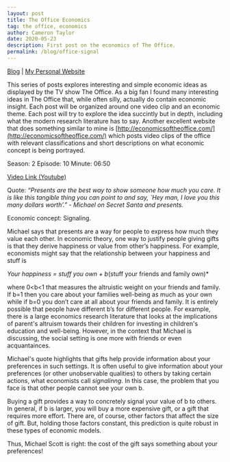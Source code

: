 ```yaml
---
layout: post
title: The Office Economics 
tag: the office, economics
author: Cameron Taylor
date: 2020-05-23
description: First post on the economics of The Office. 
permalink: /blog/office-signal
---
```


[Blog](https://cameronntaylor.github.io/blog/) | [My Personal Website](https://cameronntaylor.github.io/)

This series of posts explores interesting and simple economic ideas as displayed by the TV show The Office. As a big fan I found many interesting ideas in The Office that, while often silly, actually do contain economic insight. Each post will be organized around one video clip and an economic theme. Each post will try to explore the idea succintly but in depth, including what the modern research literature has to say. Another excellent website that does something similar to mine is [http://economicsoftheoffice.com/](http://economicsoftheoffice.com/) which posts video clips of the office with relevant classifications and short descriptions on what economic concept is being portrayed.

Season: 2 
Episode: 10
Minute: 06:50

[Video Link (Youtube)](https://www.youtube.com/watch?v=B6jCMaiTqG0)

Quote: *“Presents are the best way to show someone how much you care. It is like this tangible thing you can point to and say, `Hey man, I love you this many dollars worth’.” - Michael on Secret Santa and presents.* <br/>

Economic concept: Signaling.<br/>

Michael says that presents are a way for people to express how much they value each other. In economic theory, one way to justify people giving gifts is that they derive happiness or value from other’s happiness. For example, economists might say that the relationship between your happiness and stuff is<br/>

*Your happiness = stuff you own + b*(stuff your friends and family own)*

where 0<b<1 that measures the altruistic weight on your friends and family. If b=1 then you care about your families well-being as much as your own while if b=0 you don’t care at all about your friends and family. It is entirely possible that people have different b’s for different people. For example, there is a large economics research literature that looks at the implications of parent's altruism towards their children for investing in children's education and well-being. However, in the context that Michael is discussing, the social setting is one more with friends or even acquantainces. <br/>

Michael's quote highlights that gifts help provide information about your preferences in such settings. It is often useful to give information about your preferences (or other unobservable qualities) to others by taking certain actions, what economists call *signalinng*. In this case, the problem that you face is that other people cannot see your own b. 

Buying a gift provides a way to concretely signal your value of b to others. In general, if b is larger, you will buy a more expensive gift, or a gift that requires more effort. There are, of course, other factors that affect the size of gift. But, holding those factors constant, this prediction is quite robust in these types of economic models. <br/>

Thus, Michael Scott is right: the cost of the gift says something about your preferences!
